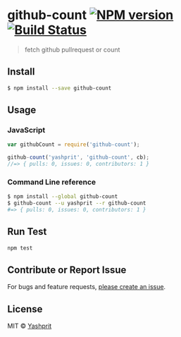 #  github-count [![NPM version][npm-image]][npm-url] [![Build Status][travis-image]][travis-url] 
> fetch github pullrequest or count


## Install

```sh
$ npm install --save github-count
```


## Usage

### JavaScript

```js
var githubCount = require('github-count');

github-count('yashprit', 'github-count', cb);
//=> { pulls: 0, issues: 0, contributors: 1 }
```

### Command Line reference

```sh
$ npm install --global github-count
$ github-count --u yashprit --r github-count
#=> { pulls: 0, issues: 0, contributors: 1 }
```


## Run Test
```sh
npm test
```

## Contribute or Report Issue
For bugs and feature requests, [please create an issue][issue-url].


## License

MIT © [Yashprit](yashprit.github.io)

[issue-url]: https://github.com/yashprit/github-count/issues
[npm-url]: https://npmjs.org/package/github-count
[npm-image]: https://badge.fury.io/js/github-count.svg
[travis-url]: https://travis-ci.org/yashprit/github-count
[travis-image]: https://travis-ci.org/yashprit/github-count.svg?branch=master
